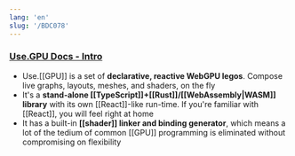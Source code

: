 ```yaml
---
lang: 'en'
slug: '/BDC078'
---
```


### [Use.GPU Docs - Intro](https://usegpu.live/)

- Use.[[GPU]] is a set of **declarative, reactive WebGPU legos**. Compose live graphs, layouts, meshes, and shaders, on the fly
- It's a **stand-alone [[TypeScript]]+[[Rust]]/[[WebAssembly|WASM]] library** with its own [[React]]-like run-time. If you're familiar with [[React]], you will feel right at home
- It has a built-in **[[shader]] linker and binding generator**, which means a lot of the tedium of common [[GPU]] programming is eliminated without compromising on flexibility
